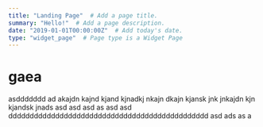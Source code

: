 ```yaml
---
title: "Landing Page"  # Add a page title.
summary: "Hello!"  # Add a page description.
date: "2019-01-01T00:00:00Z"  # Add today's date.
type: "widget_page"  # Page type is a Widget Page
---
```

# gaea

asddddddd ad akajdn kajnd kjand kjnadkj nkajn dkajn kjansk jnk jnkajdn kjn kjandsk jnads  asd asd asd as asd asd ddddddddddddddddddddddddddddddddddddddddddddddd asd ads as a

